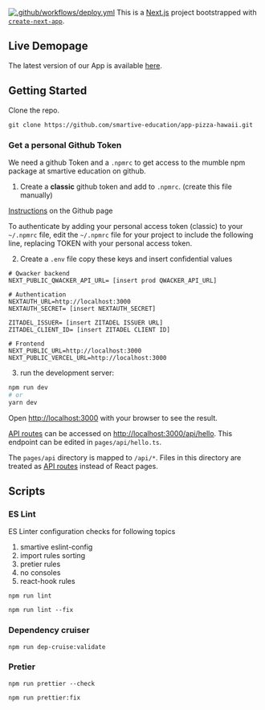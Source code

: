 [![.github/workflows/deploy.yml](https://github.com/smartive-education/app-pizza-hawaii/actions/workflows/deploy.yml/badge.svg?branch=main)](https://github.com/smartive-education/app-pizza-hawaii/actions/workflows/deploy.yml)
This is a [Next.js](https://nextjs.org/) project bootstrapped with [`create-next-app`](https://github.com/vercel/next.js/tree/canary/packages/create-next-app).


## Live Demopage

The latest version of our App is available [here](https://app-pizza-hawaii.vercel.app/).

## Getting Started

Clone the repo. 

`git clone https://github.com/smartive-education/app-pizza-hawaii.git`


### Get a personal Github Token

We need a github Token and a `.npmrc` to get access to the mumble npm package at smartive education on github.

1. Create a <b>classic</b> github token and add to `.npmrc`. (create this file manually)

[Instructions](https://docs.github.com/en/authentication/keeping-your-account-and-data-secure/creating-a-personal-access-token#creating-a-personal-access-token-classic) on the Github page

To authenticate by adding your personal access token (classic) to your `~/.npmrc` file, edit the `~/.npmrc` file for your project to include the following line, replacing TOKEN with your personal access token.


2. Create a `.env` file copy these keys and insert confidential values 

```
# Qwacker backend
NEXT_PUBLIC_QWACKER_API_URL= [insert prod QWACKER_API_URL]

# Authentication
NEXTAUTH_URL=http://localhost:3000
NEXTAUTH_SECRET= [insert NEXTAUTH_SECRET]

ZITADEL_ISSUER= [insert ZITADEL ISSUER URL]
ZITADEL_CLIENT_ID= [insert ZITADEL CLIENT ID]

# Frontend
NEXT_PUBLIC_URL=http://localhost:3000
NEXT_PUBLIC_VERCEL_URL=http://localhost:3000
```

3. run the development server:

```bash
npm run dev
# or
yarn dev
```

Open [http://localhost:3000](http://localhost:3000) with your browser to see the result.


[API routes](https://nextjs.org/docs/api-routes/introduction) can be accessed on [http://localhost:3000/api/hello](http://localhost:3000/api/hello). This endpoint can be edited in `pages/api/hello.ts`.

The `pages/api` directory is mapped to `/api/*`. Files in this directory are treated as [API routes](https://nextjs.org/docs/api-routes/introduction) instead of React pages.




## Scripts

### ES Lint

ES Linter configuration checks for following topics
1. smartive eslint-config
2. import rules sorting
3. pretier rules
4. no consoles
5. react-hook rules

```
npm run lint 

npm run lint --fix
```

### Dependency cruiser

```
npm run dep-cruise:validate
```

### Pretier

```
npm run prettier --check

npm run prettier:fix
```

